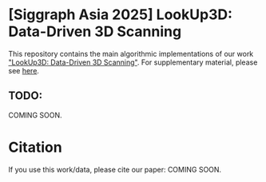 # [Siggraph Asia 2025] LookUp3D: Data-Driven 3D Scanning
This repository contains the main algorithmic implementations of our work ["LookUp3D: Data-Driven 3D Scanning"](https://github.com/geometryprocessing/scanner/). For supplementary material, please see [here](https://github.com/geometryprocessing/scanner/).


## TODO:
COMING SOON.

# Citation
If you use this work/data, please cite our paper:
COMING SOON.
